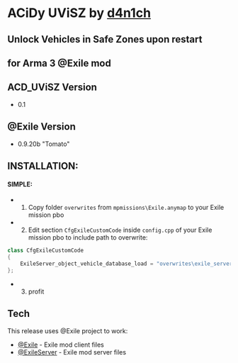 ACiDy UViSZ by [d4n1ch](mailto:d.e@acd.su)
==========================================
Unlock Vehicles in Safe Zones upon restart
------------------------------------------
for Arma 3 @Exile mod
---------------------

ACD_UViSZ Version
--------------
* 0.1

@Exile Version
---------------
* 0.9.20b "Tomato"

INSTALLATION:
----
#### SIMPLE:
* 1) Copy folder `overwrites` from `mpmissions\Exile.anymap` to your Exile mission pbo
* 2) Edit section `CfgExileCustomCode` inside `config.cpp` of your Exile mission pbo to include path to overwrite: 
```java
class CfgExileCustomCode 
{
	ExileServer_object_vehicle_database_load = "overwrites\exile_server\code\ExileServer_object_vehicle_database_load.sqf";
};
```
* 3) profit

Tech
----

This release uses @Exile project to work:

* [@Exile](http://www.exilemod.com/) - Exile mod client files
* [@ExileServer](http://www.exilemod.com/) - Exile mod server files